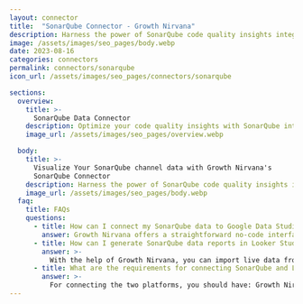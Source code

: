 ```yaml
---
layout: connector
title:  "SonarQube Connector - Growth Nirvana"
description: Harness the power of SonarQube code quality insights integrated into Looker Studio for strategic code management decisions.
image: /assets/images/seo_pages/body.webp
date: 2023-08-16
categories: connectors
permalink: connectors/sonarqube
icon_url: /assets/images/seo_pages/connectors/sonarqube

sections:
  overview:
    title: >-
      SonarQube Data Connector
    description: Optimize your code quality insights with SonarQube integration. Seamlessly merge code quality data from SonarQube with Looker Studio's analytical capabilities, unlocking insights that drive software development strategies, code optimization, and operational excellence.
    image_url: /assets/images/seo_pages/overview.webp

  body:
    title: >-
      Visualize Your SonarQube channel data with Growth Nirvana's
      SonarQube Connector
    description: Harness the power of SonarQube code quality insights integrated into Looker Studio for strategic code management decisions.
    image_url: /assets/images/seo_pages/body.webp
  faq:
    title: FAQs
    questions:
      - title: How can I connect my SonarQube data to Google Data Studio/Looker Studio?
        answer: Growth Nirvana offers a straightforward no-code interface to connect to SonarQube data sources.
      - title: How can I generate SonarQube data reports in Looker Studio?
        answer: >-
          With the help of Growth Nirvana, you can import live data from SonarQube into Looker Studio. These data can be viewed in charts, tables, and dashboards to generate branded reports that can be shared instantly.
      - title: What are the requirements for connecting SonarQube and Looker Studio?
        answer: >-
          For connecting the two platforms, you should have: Growth Nirvana Account and SonarQube Ads Account
---
```

